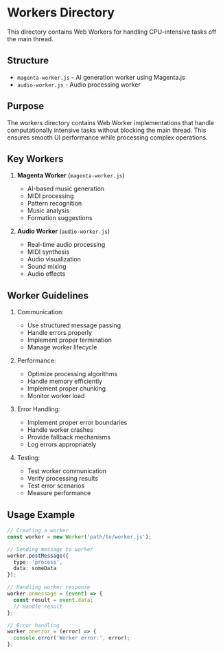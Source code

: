 # Workers Directory

This directory contains Web Workers for handling CPU-intensive tasks off the main thread.

## Structure

- `magenta-worker.js` - AI generation worker using Magenta.js
- `audio-worker.js` - Audio processing worker

## Purpose

The workers directory contains Web Worker implementations that handle computationally intensive tasks without blocking the main thread. This ensures smooth UI performance while processing complex operations.

## Key Workers

1. **Magenta Worker** (`magenta-worker.js`)
   - AI-based music generation
   - MIDI processing
   - Pattern recognition
   - Music analysis
   - Formation suggestions

2. **Audio Worker** (`audio-worker.js`)
   - Real-time audio processing
   - MIDI synthesis
   - Audio visualization
   - Sound mixing
   - Audio effects

## Worker Guidelines

1. Communication:
   - Use structured message passing
   - Handle errors properly
   - Implement proper termination
   - Manage worker lifecycle

2. Performance:
   - Optimize processing algorithms
   - Handle memory efficiently
   - Implement proper chunking
   - Monitor worker load

3. Error Handling:
   - Implement proper error boundaries
   - Handle worker crashes
   - Provide fallback mechanisms
   - Log errors appropriately

4. Testing:
   - Test worker communication
   - Verify processing results
   - Test error scenarios
   - Measure performance

## Usage Example

```typescript
// Creating a worker
const worker = new Worker('path/to/worker.js');

// Sending message to worker
worker.postMessage({
  type: 'process',
  data: someData
});

// Handling worker response
worker.onmessage = (event) => {
  const result = event.data;
  // Handle result
};

// Error handling
worker.onerror = (error) => {
  console.error('Worker error:', error);
};
``` 